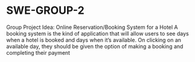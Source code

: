 # SWE-GROUP-2

Group Project Idea: Online Reservation/Booking System for a Hotel
A booking system is the kind of application that will allow users to see days when a hotel is
booked and days when it’s available. On clicking on an available day, they should be given the
option of making a booking and completing their payment
